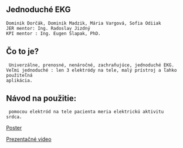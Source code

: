 ## Jednoduché EKG

```
Dominik Dorčák, Dominik Madzik, Mária Vargová, Sofia Odiiak
JER mentor: Ing. Radoslav Jizdnу́
KPI mentor : Ing. Eugen Šlapak, PhD.
```
## Čo to je?
```
 Univerzálne, prenosné, nenáročné, zachraňujúce, jednoduché EKG. 
Veľmi jednoduché : len 3 elektródy na tele, malý prístroj a ľahko použiteľná
aplikácia.
```


## Návod na použitie:
```
 pomocou elektród na tele pacienta meria elektrickú aktivitu
srdca.
```
[Poster](../blob/main/poster.pdf)

[Prezentačné video](https://youtu.be/bAAg9VQYv84  "Prezentačné video")






